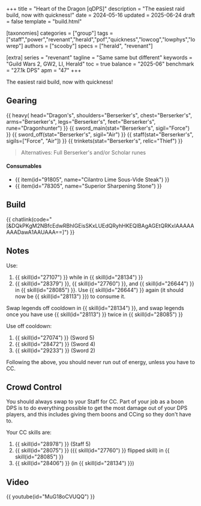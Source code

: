 +++
title = "Heart of the Dragon [qDPS]"
description = "The easiest raid build, now with quickness!"
date = 2024-05-16
updated = 2025-06-24
draft = false
template = "build.html"

[taxonomies]
categories = ["group"]
tags = ["staff","power","revenant","herald","pof","quickness","lowcog","lowphys","lowrep"]
authors = ["scooby"]
specs = ["herald", "revenant"]

[extra]
series = "revenant"
tagline = "Same same but different"
keywords = "Guild Wars 2, GW2, LI, Herald"
toc = true
balance = "2025-06"
benchmark = "27.1k DPS"
apm = "47"
+++

The easiest raid build, now with quickness!

## Gearing

{{ heavy(
	head="Dragon's",
	shoulders="Berserker's",
	chest="Berserker's",
	arms="Berserker's",
	legs="Berserker's",
	feet="Berserker's",
	rune="Dragonhunter") }}
{{ sword_main(stat="Berserker's", sigil="Force") }}
{{ sword_off(stat="Berserker's", sigil="Air") }}
{{ staff(stat="Berserker's", sigils=["Force", "Air"]) }}
{{ trinkets(stat="Berserker's", relic="Thief") }}

> Alternatives: Full Berserker's and/or Scholar runes

#### Consumables

- {{ item(id="91805", name="Cilantro Lime Sous-Vide Steak") }}
- {{ item(id="78305", name="Superior Sharpening Stone") }}

## Build

{{ chatlink(code="[&DQkPKgM2NBfcEdwRBhIGEisSKxLUEdQRyhHKEQIBAgAGEtQRKxIAAAAAAAADawA1AAUAAA==]") }}

## Notes

Use:
1. {{ skill(id="27107") }} while in {{ skill(id="28134") }}  
1. {{ skill(id="28379") }}, {{ skill(id="27760") }}, and {{ skill(id="26644") }} in {{ skill(id="28085") }}. Use {{ skill(id="26644") }} again (it should now be {{ skill(id="28113") }}) to consume it.

Swap legends off cooldown in {{ skill(id="28134") }}, and swap legends once you have use {{ skill(id="28113") }} twice in {{ skill(id="28085") }}

Use off cooldown:

1. {{ skill(id="27074") }} (Sword 5)
1. {{ skill(id="28472") }} (Sword 4)
1. {{ skill(id="29233") }} (Sword 2)

Following the above, you should never run out of energy, unless you have to CC.

## Crowd Control

You should always swap to your Staff for CC. Part of your job as a boon DPS is to do everything possible to get the most damage out of your DPS players, and this includes giving them boons and CCing so they don't have to.

Your CC skills are:
1. {{ skill(id="28978") }} (Staff 5)  
1. {{ skill(id="28075") }} ({{ skill(id="27760") }} flipped skill) in {{ skill(id="28085") }}  
1. {{ skill(id="28406") }} (in {{ skill(id="28134") }})

## Video

{{ youtube(id="MuG18oCVUQQ") }}

